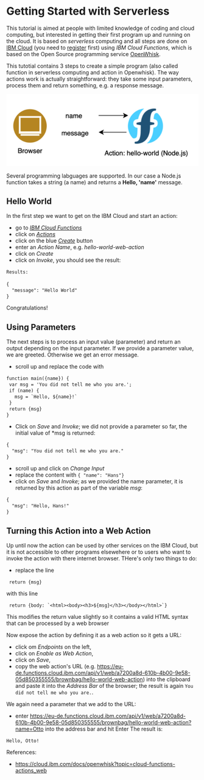 # Getting Started with Serverless

This tutorial is aimed at people with limited knowledge of coding and cloud computing, but interested in getting their first program up and running on the cloud. It is based on *serverless* computing and all steps are done on [IBM Cloud](https://cloud.ibm.com/) (you need to [register](https://cloud.ibm.com/registration) first) using *IBM Cloud Functions*, which is based on the Open Source programming service [OpenWhisk](https://github.com/apache/openwhisk).

This tutotial contains 3 steps to create a simple program (also called function in serverless computing and action in Openwhisk). The way actions work is actually straightforward: they take some input parameters, process them and return something, e.g. a response message. 

![IBM Cloud Functions](IBMCloudFunctions.jpg)

Several programming labguages are supported. In our case a Node.js function takes a string (a name) and returns a **Hello, 'name'** message.
  
## Hello World

In the first step we want to get on the IBM Cloud and start an action: 

- go to *[IBM Cloud Functions](https://cloud.ibm.com/functions/)*
- click on *[Actions](https://cloud.ibm.com/functions/actions)*
- click on the blue *[Create](https://cloud.ibm.com/functions/create/action)* button
- enter an *Action Name*, e.g. *hello-world-web-action*
- click on *Create*
- click on *Invoke*, you should see the result:
~~~~
Results:

{
  "message": "Hello World"
}	
~~~~

Congratulations!

## Using Parameters
The next steps is to process an input value (parameter) and return an output depending on the input parameter. If we provide a parameter value, we are greeted. Otherwise we get an error message.

- scroll up and replace the code with
~~~~
function main({name}) {
 var msg = 'You did not tell me who you are.';
 if (name) {
   msg = `Hello, ${name}!`
 }
 return {msg}
}
~~~~
- Click on *Save* and *Invoke*; we did not provide a parameter so far, the initial value of *msg is returned:
~~~~
{
  "msg": "You did not tell me who you are."
}
~~~~
- scroll up and click on *Change Input*
- replace the content with `{ "name": "Hans"}`
- click on *Save* and *Invoke*; as we provided the name parameter, it is returned by this action as part of the variable *msg*:
~~~~
{
  "msg": "Hello, Hans!"
}
~~~~

## Turning this Action into a Web Action
Up until now the action can be used by other services on the IBM Cloud, but it is not accessible to other programs elsewehere or to users who want to invoke the action with there internet browser. THere's only two things to do:
- replace the line
~~~~
 return {msg}
~~~~
with this line
~~~~
 return {body: `<html><body><h3>${msg}</h3></body></html>`}
~~~~
This modifies the return value slightly so it contains a valid HTML syntax that can be processed by a web browser

Now expose the action by defining it as a web action so it gets a URL:
- click om *Endpoints* on the left,
- click on *Enable as Web Action*,
- click on *Save*,
- copy the web action's URL (e.g. https://eu-de.functions.cloud.ibm.com/api/v1/web/a7200a8d-610b-4b00-9e58-05d850355555/brownbag/hello-world-web-action) into the clipboard and paste it into the *Address Bar* of the browser; the result is again `You did not tell me who you are.`.

We again need a parameter that we add to the URL:
- enter  https://eu-de.functions.cloud.ibm.com/api/v1/web/a7200a8d-610b-4b00-9e58-05d850355555/brownbag/hello-world-web-action?name=Otto into the address bar and hit Enter
The result is:
~~~~
Hello, Otto!
~~~~


References:
- https://cloud.ibm.com/docs/openwhisk?topic=cloud-functions-actions_web
